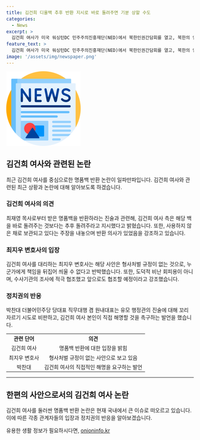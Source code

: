 ```yaml
---
title: 김건희 디올백 추후 반환 지시로 바로 돌려주면 기분 상할 수도
categories:
  - News
excerpt: >
  김건희 여사가 미국 워싱턴DC 민주주의진흥재단(NED)에서 북한인권간담회를 열고, 북한의 인권문제와 개선 방향에 대해 의견을 나누고 있다. 또한, 최재영 목사에게 받은 명품백을 반환하라는 주장과 관련해 김 여사 측은 해당 가방을 전혀 사용하지 않았으며, 재영 목사에게 기분 상하지 않도록 추후 돌려주라는 지시를 했다고 주장하고 있다. 또한 유모 행정관은 검찰에 깜빡하고 돌려주지 못했다고 진술했으나, 정치권 등에서 이를 꼬리 자르기 시도로 비난하고 있다.
feature_text: >
  김건희 여사가 미국 워싱턴DC 민주주의진흥재단(NED)에서 북한인권간담회를 열고, 북한의 인권문제와 개선 방향에 대해 의견을 나누고 있다. 또한, 최재영 목사에게 받은 명품백을 반환하라는 주장과 관련해 김 여사 측은 해당 가방을 전혀 사용하지 않았으며, 재영 목사에게 기분 상하지 않도록 추후 돌려주라는 지시를 했다고 주장하고 있다. 또한 유모 행정관은 검찰에 깜빡하고 돌려주지 못했다고 진술했으나, 정치권 등에서 이를 꼬리 자르기 시도로 비난하고 있다.
image: '/assets/img/newspaper.png'
---
```


<p><img src="/assets/img/newspaper.png" alt="kimp 속보" /></p>

<h2 data-ke-size="size26">김건희 여사와 관련된 논란</h2>

<p data-ke-size="size16">최근 김건희 여사를 중심으로한 명품백 반환 논란이 일파만파입니다. 김건희 여사와 관련된 최근 상황과 논란에 대해 알아보도록 하겠습니다.</p>

<h3>김건희 여사의 의견</h3>

<p data-ke-size="size16">최재영 목사로부터 받은 명품백을 반환하라는 진술과 관련해, 김건희 여사 측은 해당 백을 바로 돌려주는 것보다는 추후 돌려주라고 지시했다고 밝혔습니다. 또한, 사용하지 않은 채로 보관되고 있다는 주장을 내놓으며 반환 의사가 있었음을 강조하고 있습니다.</p>

<h3>최지우 변호사의 입장</h3>

<p data-ke-size="size16">김건희 여사를 대리하는 최지우 변호사는 해당 사안은 형사처벌 규정이 없는 것으로, 누군가에게 책임을 뒤집어 씌울 수 없다고 반박했습니다. 또한, 도덕적 비난 회피용이 아니며, 수사기관의 조사에 적극 협조했고 앞으로도 협조할 예정이라고 강조했습니다.</p>

<h3>정치권의 반응</h3>

<p data-ke-size="size16">박찬대 더불어민주당 당대표 직무대행 겸 원내대표는 유모 행정관의 진술에 대해 꼬리 자르기 시도로 비판하고, 김건희 여사 본인이 직접 해명할 것을 촉구하는 발언을 했습니다.</p>

<table>
    <tbody>
        <tr>
            <td style="text-align: center; height: 17px;"><b>관련 단어</b></td>
            <td style="text-align: center; height: 17px;"><b>의견</b></td>
        </tr>
        <tr>
            <td style="text-align: center; height: 17px;">김건희 여사</td>
            <td style="text-align: center; height: 17px;">명품백 반환에 대한 입장을 밝힘</td>
        </tr>
        <tr>
            <td style="text-align: center; height: 17px;">최지우 변호사</td>
            <td style="text-align: center; height: 17px;">형사처벌 규정이 없는 사안으로 보고 있음</td>
        </tr>
        <tr>
            <td style="text-align: center; height: 17px;">박찬대</td>
            <td style="text-align: center; height: 17px;">김건희 여사의 직접적인 해명을 요구하는 발언</td>
        </tr>
    </tbody>
</table>

<hr>

<h2 data-ke-size="size26">한편의 사안으로서의 김건희 여사 논란</h2>

<p data-ke-size="size16">김건희 여사를 둘러싼 명품백 반환 논란은 현재 국내에서 큰 이슈로 떠오르고 있습니다. 이에 따른 각종 관계자들의 입장과 정치권의 반응을 알아보겠습니다.</p>
유용한 생활 정보가 필요하시다면, <a href="https://onioninfo.kr" rel="dofollow">onioninfo.kr</a>


